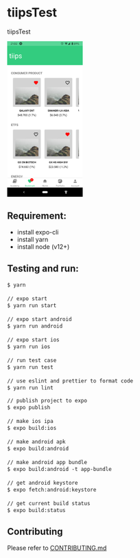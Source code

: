 # tiipsTest

tiipsTest

<img src="https://github.com/yeukfei02/tiipsTest/blob/master/screenshot.png" width="35%" height="35%">

## Requirement:
 - install expo-cli
 - install yarn
 - install node (v12+)

## Testing and run:
```
$ yarn

// expo start
$ yarn run start

// expo start android
$ yarn run android

// expo start ios
$ yarn run ios

// run test case
$ yarn run test

// use eslint and prettier to format code
$ yarn run lint
```

```
// publish project to expo
$ expo publish

// make ios ipa
$ expo build:ios

// make android apk
$ expo build:android

// make android app bundle
$ expo build:android -t app-bundle

// get android keystore
$ expo fetch:android:keystore

// get current build status
$ expo build:status
```

## Contributing

Please refer to [CONTRIBUTING.md](https://github.com/yeukfei02/tiipsTest/blob/master/CONTRIBUTING.md)
